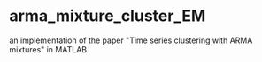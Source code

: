 arma_mixture_cluster_EM
=======================

an implementation of the paper "Time series clustering with ARMA mixtures" in MATLAB
